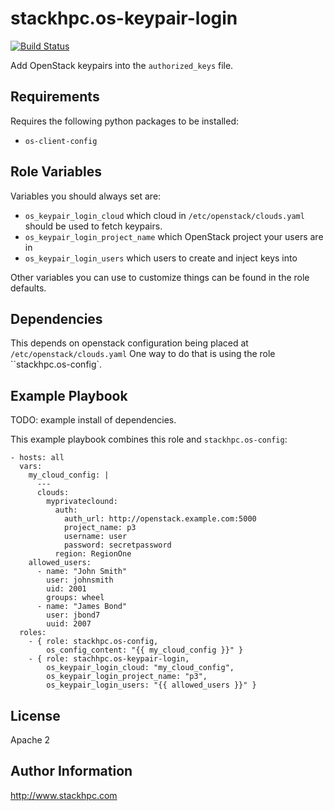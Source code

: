 stackhpc.os-keypair-login
=========================

[![Build Status](https://travis-ci.org/stackhpc/ansible-role-os-keypair-login.svg?branch=master)](https://travis-ci.org/stackhpc/ansible-role-os-keypair-login)

Add OpenStack keypairs into the ``authorized_keys`` file.

Requirements
------------

Requires the following python packages to be installed:

* ``os-client-config``

Role Variables
--------------

Variables you should always set are:

* ``os_keypair_login_cloud`` which cloud in ``/etc/openstack/clouds.yaml``
  should be used to fetch keypairs.
* ``os_keypair_login_project_name`` which OpenStack project your users are in
* ``os_keypair_login_users`` which users to create and inject keys into

Other variables you can use to customize things can be found in the role
defaults.

Dependencies
------------

This depends on openstack configuration being placed at
`/etc/openstack/clouds.yaml`
One way to do that is using the role ``stackhpc.os-config`.

Example Playbook
----------------

TODO: example install of dependencies.

This example playbook combines this role and ``stackhpc.os-config``:

    - hosts: all
      vars:
        my_cloud_config: |
          ---
          clouds:
            myprivateclound:
              auth:
                auth_url: http://openstack.example.com:5000
                project_name: p3
                username: user
                password: secretpassword
              region: RegionOne
        allowed_users:
          - name: "John Smith"
            user: johnsmith
            uid: 2001
            groups: wheel
          - name: "James Bond"
            user: jbond7
            uuid: 2007
      roles:
        - { role: stackhpc.os-config,
            os_config_content: "{{ my_cloud_config }}" }
        - { role: stachhpc.os-keypair-login,
            os_keypair_login_cloud: "my_cloud_config",
            os_keypair_login_project_name: "p3",
            os_keypair_login_users: "{{ allowed_users }}" }
License
-------

Apache 2

Author Information
------------------

http://www.stackhpc.com
